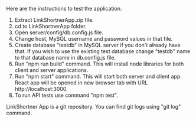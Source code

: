 Here are the instructions to test the application.

1. Extract LinkShortnerApp.zip file.
2. cd to LinkShortnerApp folder.
3. Open server/config/db.config.js file.
4. Change host, MySQL username and password values in that file.
5. Create database "testdb" in MySQL server if you don't already have that. If you wish to use the existing test database change "testdb" name to that database name in db.config.js file.
6. Run "npm run build" command. This will install node libraries for both client and server applications.
7. Run "npm start" command. This will start both server and client app. React app will be opened in new browser tab with URL http://localhost:3000.
8. To run API tests use command "npm test".

LinkShortner App is a git repository. You can find git logs using "git log" command.
